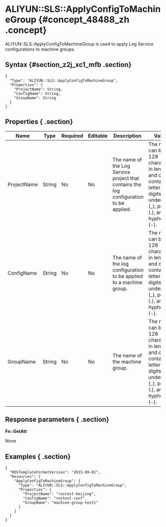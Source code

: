 # ALIYUN::SLS::ApplyConfigToMachineGroup {#concept_48488_zh .concept}

ALIYUN::SLS::ApplyConfigToMachineGroup is used to apply Log Service configurations to machine groups.

## Syntax {#section_z2j_xc1_mfb .section}

```language-json
{
  "Type": "ALIYUN::SLS::ApplyConfigToMachineGroup",
  "Properties": {
    "ProjectName": String,
    "ConfigName": String,
    "GroupName": String
  }
}
```

## Properties { .section}

|Name|Type|Required|Editable|Description |Validity|
|----|----|--------|--------|------------|--------|
|ProjectName|String|No|No|The name of the Log Service project that contains the log configuration to be applied.|The name can be up to 128 characters in length and can contain letters, digits, underscores \(\_\), periods \(.\), and hyphens \(-\).|
|ConfigName|String|No|No|The name of the log configuration to be applied to a machine group.|The name can be up to 128 characters in length and can contain letters, digits, underscores \(\_\), periods \(.\), and hyphens \(-\).|
|GroupName|String|No|No|The name of the machine group.|The name can be up to 128 characters in length and can contain letters, digits, underscores \(\_\), periods \(.\), and hyphens \(-\).|

## Response parameters { .section}

**Fn::GetAtt**

None

## Examples { .section}

```language-json
{
  "ROSTemplateFormatVersion": "2015-09-01",
  "Resources": {
    "ApplyConfigToMachineGroup": {
      "Type": "ALIYUN::SLS::ApplyConfigToMachineGroup",
      "Properties": {
        "ProjectName": "rostest-beijing",
        "ConfigName": "rostest-conf",
        "GroupName": "machine-group-test1"
      }
    }
  }
}			
```

